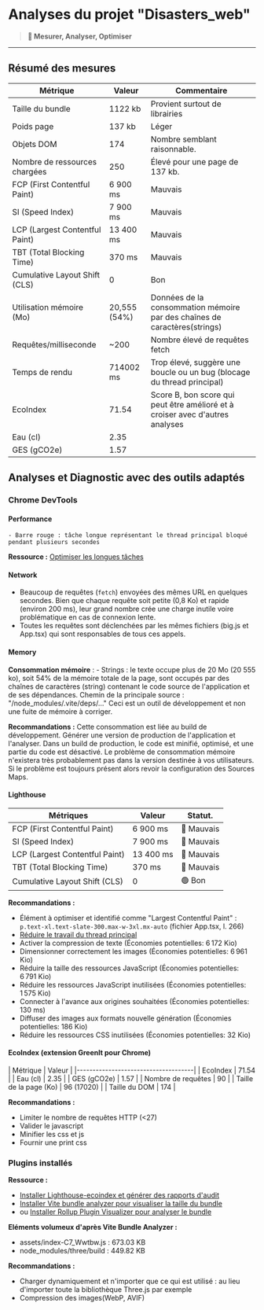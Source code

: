 # Analyses du projet "Disasters_web"

> **🎯 Mesurer, Analyser, Optimiser**  

---
## Résumé des mesures
   Métrique                         | Valeur       | Commentaire                                                                    |
 |----------------------------------|--------------|--------------------------------------------------------------------------------|
 | Taille du bundle                 | 1122 kb      | Provient surtout de librairies                                                 |
 | Poids page                       | 137 kb       | Léger                                                                          |
 | Objets DOM                       | 174          | Nombre semblant raisonnable.                                                   |
 | Nombre de ressources chargées    | 250          | Élevé pour une page de 137 kb.                                                 |
 | FCP (First Contentful Paint)     | 6 900 ms     | Mauvais                                                                        |
 | SI (Speed Index)                 | 7 900 ms     | Mauvais                                                                        |
 | LCP (Largest Contentful Paint)   | 13 400 ms    | Mauvais                                                                        |
 | TBT (Total Blocking Time)        | 370 ms       | Mauvais                                                                        | 
 | Cumulative Layout Shift (CLS)    |    0         | Bon                                                                            |
 | Utilisation mémoire (Mo)         | 20,555 (54%) | Données de la consommation mémoire par des chaînes de caractères(strings)      |
 | Requêtes/milliseconde            | ~200         | Nombre élevé de requêtes fetch                                                 |
 | Temps de rendu                   | 714002 ms    | Trop élevé, suggère une boucle ou un bug (blocage du thread principal)         |
 | EcoIndex                         | 71.54        | Score B, bon score qui peut être amélioré et à croiser avec d'autres analyses  |
 | Eau (cl)                         | 2.35         |                                                                                |
 | GES (gCO2e)                      | 1.57         |                                                                                |


## Analyses et Diagnostic avec des outils adaptés

### Chrome DevTools
#### Performance
    - Barre rouge : tâche longue représentant le thread principal bloqué pendant plusieurs secondes

**Ressource :** [Optimiser les longues tâches](https://web.dev/articles/optimize-long-tasks?utm_source=devtools&utm_campaign=stable&hl=fr)

#### Network
- Beaucoup de requêtes (`fetch`) envoyées des mêmes URL en quelques secondes. Bien que chaque requête soit petite (0,8 Ko) et rapide (environ 200 ms), leur grand nombre crée une charge inutile voire problématique en cas de connexion lente.
- Toutes les requêtes sont déclenchées par les mêmes fichiers (big.js et App.tsx) qui sont responsables de tous ces appels.

#### Memory
**Consommation mémoire** :
    - Strings : le texte occupe plus de 20 Mo (20 555 ko), soit 54% de la mémoire totale de la page, sont occupés par des chaînes de caractères (string) contenant le code source de l'application et de ses dépendances.
    Chemin de la principale source : "/node_modules/.vite/deps/..."
    Ceci est un outil de développement et non une fuite de mémoire à corriger.
    
**Recommandations :**
Cette consommation est liée au build de développement. 
Générer une version de production de l'application et l'analyser. 
Dans un build de production, le code est minifié, optimisé, et une partie du code est désactivé. Le problème de consommation mémoire n'existera très probablement pas dans la version destinée à vos utilisateurs.
Si le problème est toujours présent alors revoir la configuration des Sources Maps.


#### Lighthouse

 | Métriques                          | Valeur   | Statut.     | 
 |------------------------------------|----------|------------ |
 | FCP (First Contentful Paint)       | 6 900 ms | 🔴 Mauvais  |
 | SI (Speed Index)                   | 7 900 ms | 🔴 Mauvais  |
 | LCP (Largest Contentful Paint)     | 13 400 ms| 🔴 Mauvais  |
 | TBT (Total Blocking Time)          | 370 ms   | 🔴 Mauvais  | 
 | Cumulative Layout Shift (CLS)      |    0     | 🟢 Bon      |

**Recommandations :**
   - Élément à optimiser et identifié comme "Largest Contentful Paint" : `p.text-xl.text-slate-300.max-w-3xl.mx-auto` (fichier App.tsx, l. 266)
   - [Réduire le travail du thread principal](https://developer.chrome.com/docs/lighthouse/performance/mainthread-work-breakdown?utm_source=lighthouse&utm_medium=devtools&hl=fr)
   - Activer la compression de texte (Économies potentielles: 6 172 Kio)
   - Dimensionner correctement les images (Économies potentielles: 6 961 Kio)
   - Réduire la taille des ressources JavaScript (Économies potentielles: 6 791 Kio)
   - Réduire les ressources JavaScript inutilisées (Économies potentielles: 1 575 Kio)
   - Connecter à l'avance aux origines souhaitées (Économies potentielles: 130 ms)
   - Diffuser des images aux formats nouvelle génération (Économies potentielles: 186 Kio)
   - Réduire les ressources CSS inutilisées (Économies potentielles: 32 Kio)

#### EcoIndex (extension GreenIt pour Chrome)

 | Métrique               | Valeur     |
 |-------------------------------------|
 | EcoIndex               | 71.54      |
 | Eau (cl)               | 2.35       |
 | GES (gCO2e)            | 1.57       |
 | Nombre de requêtes     | 90         |
 | Taille de la page (Ko) | 96 (17020) |
 | Taille du DOM          | 174        |

**Recommandations :**
- Limiter le nombre de requêtes HTTP (<27)
- Valider le javascript
- Minifier les css et js
- Fournir une print css

### Plugins installés
**Ressource :** 
- [Installer Lighthouse-ecoindex et générer des rapports d'audit](https://lighthouse-ecoindex.greenit.eco/guides/1-lighthouse-ecoindex-cli/)
- [Installer Vite bundle analyzer pour visualiser la taille du bundle](https://github.com/nonzzz/vite-bundle-analyzer)
- ou [Installer Rollup Plugin Visualizer pour analyser le bundle](https://github.com/btd/rollup-plugin-visualizer)

**Eléments volumeux d'après Vite Bundle Analyzer :** 
- assets/index-C7_Wwtbw.js : 673.03 KB
- node_modules/three/build : 449.82 KB

**Recommandations :**
- Charger dynamiquement et n'importer que ce qui est utilisé : au lieu d'importer toute la bibliothèque Three.js par exemple
- Compression des images(WebP, AVIF)

